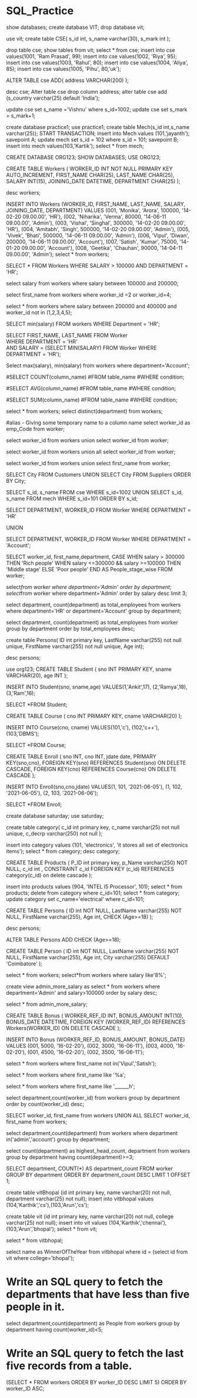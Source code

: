 # SQL_Practice

show databases;
create database VIT;
drop database vit;

use vit;
create table CSE(
s_id int,
s_name varchar(30),
s_mark int
);

drop table cse;
show tables from vit;
select * from cse;
insert into cse values(1001, 'Ram Prasad', 99);
insert into cse values(1002, 'Riya', 95);
insert into cse values(1003, 'Rahul', 80);
insert into cse values(1004, 'Aliya', 85);
insert into cse values(1005, 'Pihu', 80,'uk');

ALTER TABLE cse ADD(
    address VARCHAR(200)
);

desc cse;
Alter table cse drop column address;
alter table cse add (s_country varchar(25) default 'India');

update cse set s_name ='Vishnu' where s_id=1002;
update cse set s_mark = s_mark+1;

create database practice1;
use practice1;
create table Mech(s_id int,s_name varchar(25));
START TRANSACTION;
insert into Mech values (101,'jayanth');
savepoint A;
update mech set s_id = 102 where s_id = 101;
savepoint B;
insert into  mech values(103,'Kartik');
select * from mech;

CREATE DATABASE ORG123;
SHOW DATABASES;
USE ORG123;

CREATE TABLE Workers (
	WORKER_ID INT NOT NULL PRIMARY KEY AUTO_INCREMENT,
	FIRST_NAME CHAR(25),
	LAST_NAME CHAR(25),
	SALARY INT(15),
	JOINING_DATE DATETIME,
	DEPARTMENT CHAR(25)
);

desc workers;

INSERT INTO Workers 
	(WORKER_ID, FIRST_NAME, LAST_NAME, SALARY, JOINING_DATE, DEPARTMENT) VALUES
		(001, 'Monika', 'Arora', 100000, '14-02-20 09.00.00', 'HR'),
		(002, 'Niharika', 'Verma', 80000, '14-06-11 09.00.00', 'Admin'),
		(003, 'Vishal', 'Singhal', 300000, '14-02-20 09.00.00', 'HR'),
		(004, 'Amitabh', 'Singh', 500000, '14-02-20 09.00.00', 'Admin'),
		(005, 'Vivek', 'Bhati', 500000, '14-06-11 09.00.00', 'Admin'),
		(006, 'Vipul', 'Diwan', 200000, '14-06-11 09.00.00', 'Account'),
		(007, 'Satish', 'Kumar', 75000, '14-01-20 09.00.00', 'Account'),
		(008, 'Geetika', 'Chauhan', 90000, '14-04-11 09.00.00', 'Admin');
select * from workers;

SELECT * FROM Workers WHERE SALARY > 100000 AND DEPARTMENT = 'HR';

select salary from workers where salary between 100000 and 200000;

select first_name from workers where worker_id =2 or worker_id=4;

select * from workers where salary between 200000 and 400000 and worker_id not in (1,2,3,4,5);

SELECT min(salary)
FROM workers
WHERE Department = 'HR';

SELECT FIRST_NAME, LAST_NAME  FROM Worker  
WHERE DEPARTMENT = 'HR'  
AND SALARY = (SELECT MIN(SALARY) FROM Worker WHERE DEPARTMENT = 'HR');

Select max(salary), min(salary) from workers where department='Account';

#SELECT COUNT(column_name)
#FROM table_name
#WHERE condition;

#SELECT AVG(column_name)
#FROM table_name
#WHERE condition;

#SELECT SUM(column_name)
#FROM table_name
#WHERE condition;

select * from workers;
select distinct(department) from workers;

#alias - Giving some temporary name to a column name
select worker_id as emp_Code from worker;

select worker_id from workers union select worker_id from worker;

select worker_id from workers union all select worker_id from worker;

select worker_id from workers union select first_name from worker;

SELECT City FROM Customers
UNION
SELECT City FROM Suppliers
ORDER BY City;

SELECT s_id, s_name FROM cse
WHERE s_id=1002
UNION
SELECT s_id, s_name FROM mech
WHERE s_id=101
ORDER BY s_id;

SELECT DEPARTMENT, WORKER_ID 
FROM Worker 
WHERE DEPARTMENT = 'HR' 

UNION 

SELECT DEPARTMENT, WORKER_ID 
FROM Worker 
WHERE DEPARTMENT = 'Account';

SELECT worker_id, first_name,department,
CASE
    WHEN salary > 300000 THEN 'Rich people'
    WHEN salary <=300000 && salary >=100000 THEN 'Middle stage'
    ELSE 'Poor people'
END 
AS People_stage_wise
FROM worker;

select*from worker where department='Admin' order by department;
select*from worker where department='Admin' order by salary desc limit 3;

select department, count(department) as total_employees from workers 
where department='HR' or department='Account' group by department;

select department, count(department) as total_employees from worker
group by department
order by total_employees desc;

create table Persons(
ID int primary key,
LastName varchar(255) not null unique,
FirstName varchar(255) not null unique,
Age int);

desc persons;

use org123;
CREATE TABLE Student (
    sno INT PRIMARY KEY,
    sname VARCHAR(20),
    age INT
);

INSERT INTO Student(sno, sname,age)
VALUES(1,'Ankit',17),
       (2,'Ramya',18),
       (3,'Ram',16);

SELECT *FROM Student;

CREATE TABLE Course (
    cno INT PRIMARY KEY,
    cname VARCHAR(20)
);

INSERT INTO Course(cno, cname)
VALUES(101,'c'),
       (102,'c++'),
       (103,'DBMS');

SELECT *FROM Course;

CREATE TABLE Enroll (
    sno INT,
    cno INT,
    jdate date,
    PRIMARY KEY(sno,cno),
    FOREIGN KEY(sno) REFERENCES Student(sno) ON DELETE CASCADE, 
    FOREIGN KEY(cno) REFERENCES Course(cno) ON DELETE CASCADE
);

INSERT INTO Enroll(sno,cno,jdate)
VALUES(1, 101, '2021-06-05'),
       (1, 102, '2021-06-05'),
       (2, 103, '2021-06-06');

SELECT *FROM Enroll;

create database saturday;
use saturday;

create table category(
c_id int primary key,
c_name varchar(25) not null unique,
c_decrp varchar(250) not null
);

insert into category values (101, 'electronics', 'it stores all set of electronics items');
select * from category;
desc category;

CREATE TABLE Products (
    P_ID int primary key,
    p_Name varchar(250) NOT NULL,
    c_id int ,
    CONSTRAINT c_id FOREIGN KEY (c_id)
    REFERENCES category(c_id) on delete cascade
);

insert into products values (904, 'INTEL I5 Processor', 101);
select * from products;
delete from category where c_id=101;
select * from category;
update category set c_name='electrical' where c_id=101;

CREATE TABLE Persons (
    ID int NOT NULL,
    LastName varchar(255) NOT NULL,
    FirstName varchar(255),
    Age int,
    CHECK (Age>=18)
);

desc persons;

ALTER TABLE Persons ADD CHECK (Age>=18);

CREATE TABLE Person (
    ID int NOT NULL,
    LastName varchar(255) NOT NULL,
    FirstName varchar(255),
    Age int,
    City varchar(255) DEFAULT 'Coimbatore'
);

select * from workers;
select*from workers where salary like'8%';

create view admin_more_salary as
select * from workers where department='Admin' and salary>100000 order by salary desc;

select * from admin_more_salary;

CREATE TABLE Bonus (
	WORKER_REF_ID INT,
	BONUS_AMOUNT INT(10),
	BONUS_DATE DATETIME,
	FOREIGN KEY (WORKER_REF_ID)
		REFERENCES Workers(WORKER_ID)
        ON DELETE CASCADE
);

INSERT INTO Bonus (WORKER_REF_ID, BONUS_AMOUNT, BONUS_DATE) VALUES
		(001, 5000, '16-02-20'),
		(002, 3000, '16-06-11'),
		(003, 4000, '16-02-20'),
		(001, 4500, '16-02-20'),
		(002, 3500, '16-06-11');

select * from workers where first_name not in('Vipul','Satish');

select * from workers where first_name like '%a';

select * from workers where first_name like '______h';

select department,count(worker_id) from workers group by department order by count(worker_id) desc;

SELECT worker_id, first_name from workers
UNION ALL
SELECT worker_id, first_name from workers;

select department,count(department) from workers 
where department in('admin','account') group by department;

select count(department) as highest_head_count, department from workers 
group by department having count(department)>=3;

SELECT department, COUNT(*) AS department_count
FROM worker
GROUP BY department
ORDER BY department_count DESC
LIMIT 1 OFFSET 1;

create table vitBhopal (id int primary key, name varchar(20) not null,
department varchar(25) not null);
insert into vitbhopal values (104,'Karthik','cs'),(103,'Arun','cs');

create table vit (id int primary key, name varchar(20) not null,
college varchar(25) not null);
insert into vit values (104,'Karthik','chennai'),(103,'Arun','bhopal');
select * from vit;

select * from vitbhopal;

select name as WinnerOfTheYear from vitbhopal
where id = (select id from vit where college='bhopal');

# Write an SQL query to fetch the departments that have less than five people in it.

select department,count(department) as People from workers group by department having count(worker_id)<5;

# Write an SQL query to fetch the last five records from a table.

(SELECT * FROM workers ORDER BY worker_ID DESC LIMIT 5)
ORDER BY worker_ID ASC;



